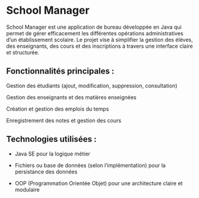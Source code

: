 # School Manager
School Manager est une application de bureau développée en Java qui permet de gérer efficacement les différentes opérations administratives d’un établissement scolaire. Le projet vise à simplifier la gestion des élèves, des enseignants, des cours et des inscriptions à travers une interface claire et structurée.
## Fonctionnalités principales :
Gestion des étudiants (ajout, modification, suppression, consultation)

Gestion des enseignants et des matières enseignées

Création et gestion des emplois du temps

Enregistrement des notes et gestion des cours

## Technologies utilisées :

+ Java SE pour la logique métier

+ Fichiers ou base de données (selon l’implémentation) pour la persistance des données

+ OOP (Programmation Orientée Objet) pour une architecture claire et modulaire
